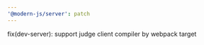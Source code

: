 ```yaml
---
'@modern-js/server': patch
---
```


fix(dev-server): support judge client compiler by webpack target
